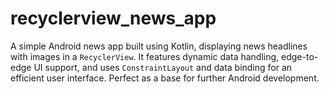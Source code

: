 # recyclerview_news_app
A simple Android news app built using Kotlin, displaying news headlines with images in a `RecyclerView`. It features dynamic data handling, edge-to-edge UI support, and uses `ConstraintLayout` and data binding for an efficient user interface. Perfect as a base for further Android development.
